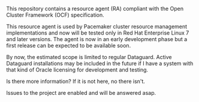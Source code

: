 This repository contains a resource agent (RA) compliant with the Open Cluster Framework (OCF) specification.

This resource agent is used by Pacemaker cluster resource management implementations and now will be tested only in Red Hat Enterprise Linux 7 and later versions. The agent is now in an early development phase but a first release can be expected to be available soon.

By now, the estimated scope is limited to regular Dataguard. Active Dataguard installations may be included in the future if I have a system with that kind of Oracle licensing for development and testing.

Is there more information? If it is not here, no there isn't.

Issues to the project are enabled and will be answered asap.

